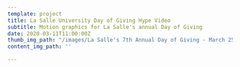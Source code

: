 ```yaml
---
template: project
title: La Salle University Day of Giving Hype Video
subtitle: Motion graphics for La Salle's annual Day of Giving
date: 2020-03-11T11:00:00Z
thumb_img_path: "/images/La Salle's 7th Annual Day of Giving - March 25, 2020.mp4"
content_img_path: ''

---
```

